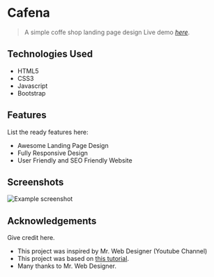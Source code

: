 # Cafena
> A simple coffe shop landing page design
> Live demo [_here_](https://sajib-hossan1.github.io/coffee-shop/).

## Technologies Used
- HTML5
- CSS3
- Javascript
- Bootstrap


## Features
List the ready features here:
- Awesome Landing Page Design
- Fully Responsive Design
- User Friendly and SEO Friendly Website


## Screenshots
![Example screenshot]('https://i.ibb.co/RSc1Trs/cafena-responsive.jpg')


## Acknowledgements
Give credit here.
- This project was inspired by Mr. Web Designer (Youtube Channel)
- This project was based on [this tutorial](https://www.youtube.com/watch?v=TVFu4-Kd4oM&t=1138s).
- Many thanks to Mr. Web Designer.
